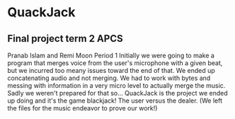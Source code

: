 # QuackJack
## Final project term 2 APCS
Pranab Islam and Remi Moon Period 1
Initially we were going to make a program that merges voice from the user's microphone with a given beat, but we incurred too meany issues toward the end of that. We ended up concatenating audio and not merging. We had to work with bytes and messing with information in a very micro level to actually merge the music. Sadly we weren't prepared for that so...
QuackJack is the project we ended up doing and it's the game blackjack! The user versus the dealer. (We left the files for the music endeavor to prove our work!)

